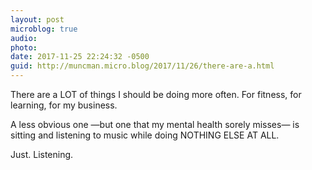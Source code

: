 ```yaml
---
layout: post
microblog: true
audio: 
photo: 
date: 2017-11-25 22:24:32 -0500
guid: http://muncman.micro.blog/2017/11/26/there-are-a.html
---
```

There are a LOT of things I should be doing more often. For fitness, for learning, for my business. 

A less obvious one —but one that my mental health sorely misses— is sitting and listening to music while doing NOTHING ELSE AT ALL. 

Just. Listening. 
